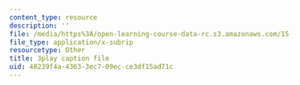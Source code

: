 ```yaml
---
content_type: resource
description: ''
file: /media/https%3A/open-learning-course-data-rc.s3.amazonaws.com/15-071-the-analytics-edge-spring-2017/48239f4a43633ec709ecce3df15ad71c_U57wvHVpe-8.srt
file_type: application/x-subrip
resourcetype: Other
title: 3play caption file
uid: 48239f4a-4363-3ec7-09ec-ce3df15ad71c
---
```

